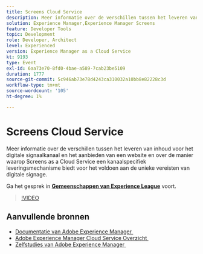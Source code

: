 ```yaml
---
title: Screens Cloud Service
description: Meer informatie over de verschillen tussen het leveren van inhoud voor het digitale signaalkanaal en het aanbieden van een website en over de manier waarop Screens as a Cloud Service een kanaalspecifiek leveringsmechanisme biedt voor het voldoen aan de unieke vereisten van digitale signage.
solution: Experience Manager,Experience Manager Screens
feature: Developer Tools
topic: Development
role: Developer, Architect
level: Experienced
version: Experience Manager as a Cloud Service
kt: 9193
type: Event
exl-id: 6aa73e70-8fd0-4bae-a589-7cab23be5109
duration: 1777
source-git-commit: 5c946ab73e78d4243ca310032a10bb8e82228c3d
workflow-type: tm+mt
source-wordcount: '105'
ht-degree: 1%

---
```


# Screens Cloud Service

Meer informatie over de verschillen tussen het leveren van inhoud voor het digitale signaalkanaal en het aanbieden van een website en over de manier waarop Screens as a Cloud Service een kanaalspecifiek leveringsmechanisme biedt voor het voldoen aan de unieke vereisten van digitale signage.

Ga het gesprek in **[Gemeenschappen van Experience League &#x200B;](https://adobe.ly/3umX8Be)** voort.

>[!VIDEO](https://video.tv.adobe.com/v/337885/?quality=12&learn=on&hidetitle=true)

## Aanvullende bronnen

- [&#x200B; Documentatie van Adobe Experience Manager &#x200B;](https://experienceleague.adobe.com/docs/experience-manager-cloud-service.html?lang=nl-NL)
- [&#x200B; Adobe Experience Manager Cloud Service Overzicht &#x200B;](https://experienceleague.adobe.com/docs/experience-manager-cloud-service/overview/home.html?lang=nl-NL)
- [&#x200B; Zelfstudies van Adobe Experience Manager &#x200B;](https://experienceleague.adobe.com/docs/experience-manager-tutorials.html?lang=nl-NL)
